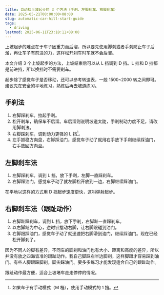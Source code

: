 ```yaml
---
title: 自动挡半坡起步的 3 个方法（手刹、左脚刹车、右脚刹车）
date: 2025-05-21T00:00:00+08:00
slug: automatic-car-hill-start-guide
tags:
  - driving
lastmod: 2025-06-11T23:18:11+08:00
---
```


上坡起步的难点在于车子因重力而后溜，所以要先使用脚刹或者手刹防止车子后溜，再让车子有前进的力，这样松开刹车时车就不会后溜。

本文介绍 3 个上坡起步的方法，上坡结束后可以从 L 挡调到 D 挡。L 挡和 D 挡都是前进挡，所以换挡时不需要刹车。

起步除了感觉车子是否移动，还可以参考转速表，一般 1500~2000 转之间即可。建议先在安全的平地练习，熟练后再去坡道练习。

## 手刹法

1. 右脚踩刹车，拉起手刹。
1. 松开刹车，确保车不后溜。车后溜则说明坡道太陡，手刹制动力度不足，请改用脚刹法。
1. 右脚踩刹车，调到动力更强的 L 挡[^dang]。
1. 左手抓稳方向盘，右脚踩油门，感觉车子动了就用右手放下手刹继续踩油门，右手放回方向盘。

[^dang]: 如果车子有手动模式（M 档），使用手动模式的 1 挡。

## 左脚刹车法

1. 左脚踩刹车，调到 L 挡，放下手刹，左脚一直踩刹车。
1. 右脚踩油门，感觉车子动了就左脚松开放到一边，右脚继续踩油门。

在平地以这样的方式用 D 挡起步速度更快，这叫弹射起步。

## 右脚刹车法（跟趾动作）

1. 右脚趾踩刹车，调到 L 挡，放下手刹，右脚趾一直踩刹车。
1. 以右脚趾为中心，逆时针摆动右脚，让右脚跟碰到油门。
1. 右脚跟踩油门，感觉车子动了就迅速把右脚滑到油门，继续踩油门。现在已经松开脚刹了。

因为不同人的脚有差异，不同车的脚刹和油门也有大小、距离和高度的差异，所以并没有放之四海皆准的跟趾动作。我自己脚踩右半边脚刹，这样脚跟才容易踩到油门。有些人脚跟踩脚刹，脚尖踩油门。要多多练习才能发现适合自己的跟趾动作。

跟趾动作最方便，适合上坡堵车走走停停的情况。